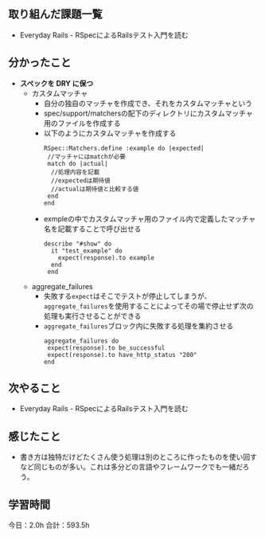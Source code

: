 ## 取り組んだ課題一覧
* Everyday Rails - RSpecによるRailsテスト入門を読む
## 分かったこと
* **スペックを DRY に保つ**
  * カスタムマッチャ
    * 自分の独自のマッチャを作成でき、それをカスタムマッチャという
    * spec/support/matchersの配下のディレクトリにカスタムマッチャ用のファイルを作成する
    * 以下のようにカスタムマッチャを作成する
      ```
      RSpec::Matchers.define :example do |expected|
       //マッチャにはmatchが必要
       match do |actual|
        //処理内容を記載
        //expectedは期待値
        //actualは期待値と比較する値
       end
      end
      ```
    * exmpleの中でカスタムマッチャ用のファイル内で定義したマッチャ名を記載することで呼び出せる
      ```
      describe "#show" do
        it "test_example" do
          expect(response).to example
        end
       end
      ```
  * aggregate_failures
    * 失敗する```expect```はそこでテストが停止してしまうが、```aggregate_failures```を使用することによってその場で停止せず次の処理も実行させることができる
    * ```aggregate_failures```ブロック内に失敗する処理を集約させる
      ```
      aggregate_failures do
       expect(response).to be_successful
       expect(response).to have_http_status "200"
      end
      ```
      
    
    

## 次やること
* Everyday Rails - RSpecによるRailsテスト入門を読む
## 感じたこと
* 書き方は独特だけどたくさん使う処理は別のところに作ったものを使い回すなど同じものが多い。これは多分どの言語やフレームワークでも一緒だろう。
 
## 学習時間
今日：2.0h
合計：593.5h
